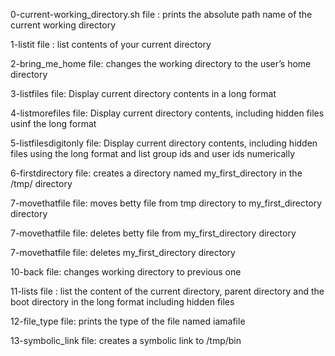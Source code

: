 0-current-working_directory.sh file : prints the absolute path name of the current working directory

1-listit file : list contents of your current directory

2-bring_me_home file: changes the working directory to the user’s home directory

3-listfiles file: Display current directory contents in a long format

4-listmorefiles file: Display current directory contents, including hidden files usinf the long format

5-listfilesdigitonly file: Display current directory contents, including hidden files using the long format and list group ids and user ids numerically

6-firstdirectory file: creates a directory named my_first_directory in the /tmp/ directory

7-movethatfile file: moves betty file from tmp directory to my_first_directory directory

7-movethatfile file: deletes betty file from my_first_directory directory

7-movethatfile file: deletes my_first_directory directory

10-back file: changes working directory to previous one

11-lists file : list the content of the current directory, parent directory and the boot directory in the long format including hidden files

12-file_type file: prints the type of the file named iamafile

13-symbolic_link file: creates a symbolic link to /tmp/bin
